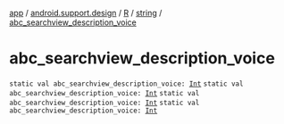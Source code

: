 [app](../../../index.md) / [android.support.design](../../index.md) / [R](../index.md) / [string](index.md) / [abc_searchview_description_voice](.)

# abc_searchview_description_voice

`static val abc_searchview_description_voice: `[`Int`](https://kotlinlang.org/api/latest/jvm/stdlib/kotlin/-int/index.html)
`static val abc_searchview_description_voice: `[`Int`](https://kotlinlang.org/api/latest/jvm/stdlib/kotlin/-int/index.html)
`static val abc_searchview_description_voice: `[`Int`](https://kotlinlang.org/api/latest/jvm/stdlib/kotlin/-int/index.html)
`static val abc_searchview_description_voice: `[`Int`](https://kotlinlang.org/api/latest/jvm/stdlib/kotlin/-int/index.html)
